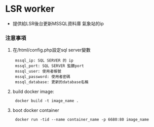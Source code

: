 # LSR worker

- 提供給LSR後台更新MSSQL資料庫 氣象站的ip


### 注意事項
1. 在/html/config.php設定sql server變數

        mssql_ip: SQL SERVER 的 ip
        mssql_port: SQL SERVER 監聽port
        mssql_user: 使用者帳號
        mssql_password: 使用者密碼
        mssql_database: 更新的database名稱

2. build docker image:

        docker build -t image_name .

3. boot docker container

        docker run -tid --name container_name -p 6680:80 image_name
        